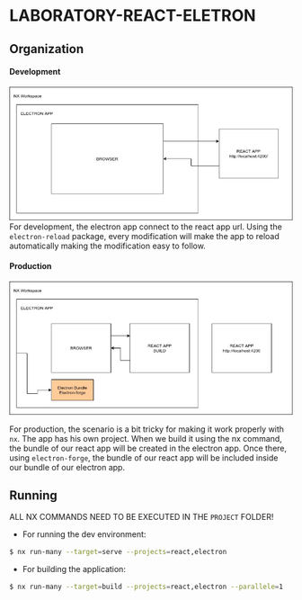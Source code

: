 # LABORATORY-REACT-ELETRON

## Organization

#### Development

![Alt text](documentation/graph_dev.jpg?raw=true "Documentation")
For development, the electron app connect to the react app url. Using the `electron-reload` package, every modification will make the app to reload automatically making the modification easy to follow.

#### Production

![Alt text](documentation/graph_prod.jpg?raw=true "Documentation")

For production, the scenario is a bit tricky for making it work properly with `nx`. The app has his own project. When we build it using the nx command, the bundle of our react app will be created in the electron app. Once there, using `electron-forge`, the bundle of our react app will be included inside our bundle of our electron app.

## Running

ALL NX COMMANDS NEED TO BE EXECUTED IN THE `PROJECT` FOLDER!

- For running the dev environment:

```bash
$ nx run-many --target=serve --projects=react,electron
```

- For building the application:

```bash
$ nx run-many --target=build --projects=react,electron --parallele=1
```
